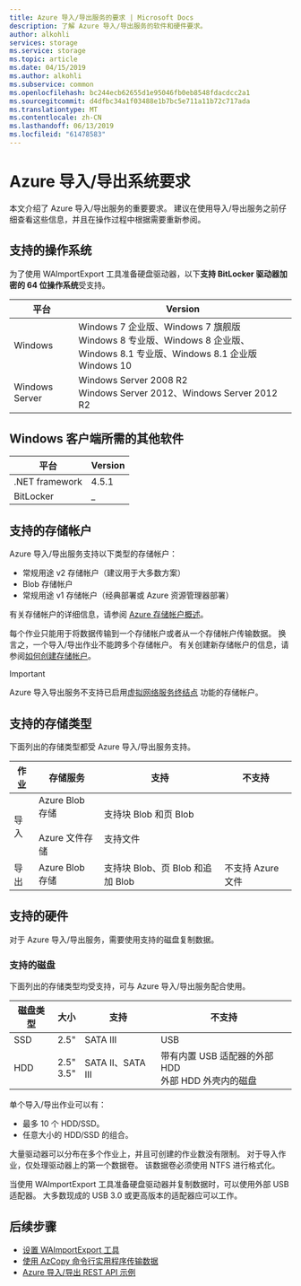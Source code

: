 ```yaml
---
title: Azure 导入/导出服务的要求 | Microsoft Docs
description: 了解 Azure 导入/导出服务的软件和硬件要求。
author: alkohli
services: storage
ms.service: storage
ms.topic: article
ms.date: 04/15/2019
ms.author: alkohli
ms.subservice: common
ms.openlocfilehash: bc244ecb62655d1e95046fb0eb8548fdacdcc2a1
ms.sourcegitcommit: d4dfbc34a1f03488e1b7bc5e711a11b72c717ada
ms.translationtype: MT
ms.contentlocale: zh-CN
ms.lasthandoff: 06/13/2019
ms.locfileid: "61478583"
---
```

# <a name="azure-importexport-system-requirements"></a>Azure 导入/导出系统要求

本文介绍了 Azure 导入/导出服务的重要要求。 建议在使用导入/导出服务之前仔细查看这些信息，并且在操作过程中根据需要重新参阅。

## <a name="supported-operating-systems"></a>支持的操作系统

为了使用 WAImportExport 工具准备硬盘驱动器，以下**支持 BitLocker 驱动器加密的 64 位操作系统**受支持。


|平台 |Version |
|---------|---------|
|Windows     | Windows 7 企业版、Windows 7 旗舰版 <br> Windows 8 专业版、Windows 8 企业版、Windows 8.1 专业版、Windows 8.1 企业版 <br> Windows 10        |
|Windows Server     |Windows Server 2008 R2 <br> Windows Server 2012、Windows Server 2012 R2         |

## <a name="other-required-software-for-windows-client"></a>Windows 客户端所需的其他软件

|平台 |Version |
|---------|---------|
|.NET framework    | 4.5.1       |
| BitLocker        |  _          |


## <a name="supported-storage-accounts"></a>支持的存储帐户

Azure 导入/导出服务支持以下类型的存储帐户：

- 常规用途 v2 存储帐户（建议用于大多数方案）
- Blob 存储帐户
- 常规用途 v1 存储帐户（经典部署或 Azure 资源管理器部署） 

有关存储帐户的详细信息，请参阅 [Azure 存储帐户概述](storage-account-overview.md)。

每个作业只能用于将数据传输到一个存储帐户或者从一个存储帐户传输数据。 换言之，一个导入/导出作业不能跨多个存储帐户。 有关创建新存储帐户的信息，请参阅[如何创建存储帐户](storage-quickstart-create-account.md)。

> [!IMPORTANT] 
> Azure 导入导出服务不支持已启用[虚拟网络服务终结点](../../virtual-network/virtual-network-service-endpoints-overview.md) 功能的存储帐户。 

## <a name="supported-storage-types"></a>支持的存储类型

下面列出的存储类型都受 Azure 导入/导出服务支持。


|作业  |存储服务 |支持  |不支持  |
|---------|---------|---------|---------|
|导入     |  Azure Blob 存储 <br><br> Azure 文件存储       | 支持块 Blob 和页 Blob <br><br> 支持文件          |
|导出     |   Azure Blob 存储       | 支持块 Blob、页 Blob 和追加 Blob         | 不支持 Azure 文件


## <a name="supported-hardware"></a>支持的硬件 

对于 Azure 导入/导出服务，需要使用支持的磁盘复制数据。

### <a name="supported-disks"></a>支持的磁盘

下面列出的存储类型均受支持，可与 Azure 导入/导出服务配合使用。


|磁盘类型  |大小  |支持 |不支持  |
|---------|---------|---------|---------|
|SSD    |   2.5"      |SATA III          |  USB       |
|HDD     |  2.5"<br>3.5"       |SATA II、SATA III         |带有内置 USB 适配器的外部 HDD <br> 外部 HDD 外壳内的磁盘         |


单个导入/导出作业可以有：
- 最多 10 个 HDD/SSD。
- 任意大小的 HDD/SSD 的组合。

大量驱动器可以分布在多个作业上，并且可创建的作业数没有限制。 对于导入作业，仅处理驱动器上的第一个数据卷。 该数据卷必须使用 NTFS 进行格式化。

当使用 WAImportExport 工具准备硬盘驱动器并复制数据时，可以使用外部 USB 适配器。 大多数现成的 USB 3.0 或更高版本的适配器应可以工作。 


## <a name="next-steps"></a>后续步骤

* [设置 WAImportExport 工具](storage-import-export-tool-how-to.md)
* [使用 AzCopy 命令行实用程序传输数据](storage-use-azcopy.md)
* [Azure 导入/导出 REST API 示例](https://azure.microsoft.com/documentation/samples/storage-dotnet-import-export-job-management/)

